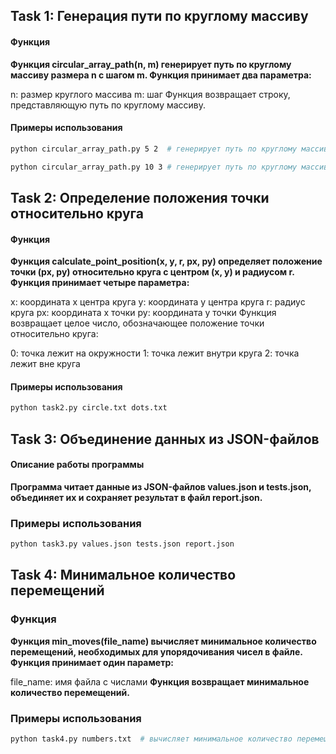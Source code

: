 ## Task 1: Генерация пути по круглому массиву

#### Функция
**Функция circular_array_path(n, m) генерирует путь по круглому массиву размера n с шагом m. Функция принимает два параметра:**

n: размер круглого массива
m: шаг
Функция возвращает строку, представляющую путь по круглому массиву.

#### Примеры использования
```bash
python circular_array_path.py 5 2  # генерирует путь по круглому массиву размера 5 с шагом
```
```bash
python circular_array_path.py 10 3 # генерирует путь по круглому массиву размера 10 с шагом 3.
```
## Task 2: Определение положения точки относительно круга
#### Функция
**Функция calculate_point_position(x, y, r, px, py) определяет положение точки (px, py) относительно круга с центром (x, y) и радиусом r. Функция принимает четыре параметра:**

x: координата x центра круга
y: координата y центра круга
r: радиус круга
px: координата x точки
py: координата y точки
Функция возвращает целое число, обозначающее положение точки относительно круга:

0: точка лежит на окружности
1: точка лежит внутри круга
2: точка лежит вне круга
#### Примеры использования
```bash
python task2.py circle.txt dots.txt
```

## Task 3: Объединение данных из JSON-файлов

#### Описание работы программы
**Программа читает данные из JSON-файлов values.json и tests.json, объединяет их и сохраняет результат в файл report.json.**

### Примеры использования
```bash
python task3.py values.json tests.json report.json 
```

## Task 4: Минимальное количество перемещений
### Функция
**Функция min_moves(file_name) вычисляет минимальное количество перемещений, необходимых для упорядочивания чисел в файле. Функция принимает один параметр:**

file_name: имя файла с числами
**Функция возвращает минимальное количество перемещений.**

### Примеры использования
```bash
python task4.py numbers.txt  # вычисляет минимальное количество перемещений для чисел в файле numbers.txt
```